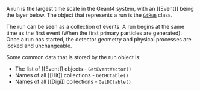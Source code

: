 A run is the largest time scale in the Geant4 system, with an [[Event]] being the layer below. The object that represents a run is the [`G4Run`](https://gitlab.cern.ch/geant4/geant4/-/blob/master/source/run/include/G4Run.hh) class. 

The run can be seen as a collection of events. A run begins at the same time as the first event (When the first primary particles are generated). Once a run has started, the detector geometry and physical processes are locked and unchangeable.

Some common data that is stored by the run object is:
- The list of [[Event]] objects - `GetEventVector()`
- Names of all [[Hit]] collections - `GetHCtable()`
- Names of all [[Digi]] collections - `GetDCtable()`

